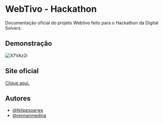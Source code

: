 
# WebTivo - Hackathon

Documentação oficial do projeto Webtivo feito para o Hackathon da Digital Solvers.


## Demonstração
![X7VAz2i](https://user-images.githubusercontent.com/86936050/163806497-b0188fbc-6624-4ab7-b99d-9b06072aaf48.gif)



## Site oficial 

<p><a href="https://webtivo.vercel.app/">Clique aqui.</a></p>


## Autores

- [@felipesoarws](https://www.github.com/felipesoarws)
- [@rennanmedina](https://github.com/RennanMedina19)


